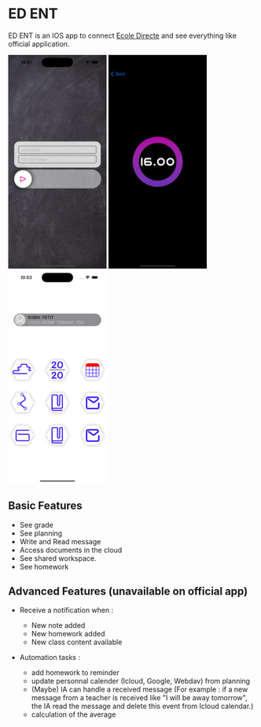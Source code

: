 # ED ENT
ED ENT is an IOS app to connect [Ecole Directe](https://www.ecoledirecte.com) and see everything like official application.

<img src="https://github.com/Rodevpet/ED_ENT/blob/6966c17344e06ab0b1ba69360a0b92003830a820/Login.png" width="200">
<img src="https://github.com/Rodevpet/ED_ENT/blob/6ba53fd0f363f779a56e9dc24f774f3331854b16/Notes%20(soon).png" width="200">
<img src="https://github.com/Rodevpet/ED_ENT/blob/dd53366b28e839b50eb8fd8344ce52355fb41bfb/Home.png" width="200">

## Basic Features
- See grade
- See planning
- Write and Read message
- Access documents in the cloud
- See shared workspace.
- See homework

## Advanced Features (unavailable on official app)
- Receive a notification when :
  - New note added
  - New homework added
  - New class content available

- Automation tasks :
  - add homework to reminder
  - update personnal calender (Icloud, Google, Webdav) from planning
  - (Maybe) IA can handle a received message (For example : if a new message from a teacher is received like "I will be away tomorrow", the IA read the message and delete this event from Icloud calendar.)
  - calculation of the average
